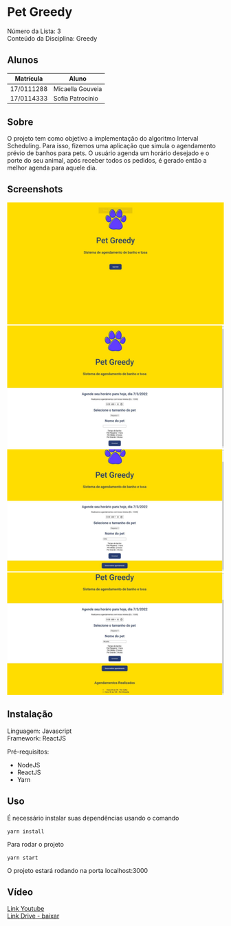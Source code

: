 # Pet Greedy

Número da Lista: 3<br>
Conteúdo da Disciplina: Greedy<br>

## Alunos
|Matrícula | Aluno |
| -- | -- |
| 17/0111288  |  Micaella Gouveia |
| 17/0114333  |  Sofia Patrocínio |

## Sobre
O projeto tem como objetivo a implementação do algoritmo Interval Scheduling. Para isso, fizemos uma aplicação que simula o agendamento prévio de banhos para pets. O usuário agenda um horário desejado e o porte do seu animal, após receber todos os pedidos, é gerado então a melhor agenda para aquele dia.

## Screenshots
![1](public/pet1.jpg)
![2](public/pet2.jpg)
![3](public/pet3.jpg)
![4](public/pet4.jpg)

## Instalação 
Linguagem: Javascript<br>
Framework: ReactJS<br>

Pré-requisitos:
* NodeJS
* ReactJS
* Yarn

## Uso 
É necessário instalar suas dependências usando o comando

```
yarn install
```

Para rodar o projeto
```
yarn start
```

O projeto estará rodando na porta localhost:3000

## Vídeo
[Link Youtube](https://youtu.be/ZKvNK15m0jk)<br>
[Link Drive - baixar](https://drive.google.com/drive/u/0/folders/1sQYE8tMRA7WQqtAxFNSChVdSjJpPxf1o)